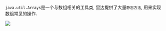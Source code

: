 `java.util.Arrays`是一个与数组相关的工具类, 里边提供了大量`静态方法`, 用来实现数组常见的操作.

![](https://ae01.alicdn.com/kf/Hc5c67a03842e45aca6344d3cdabd4f28n.jpg)

